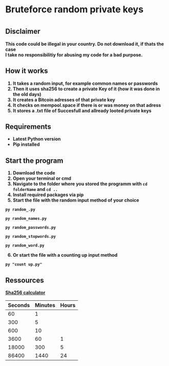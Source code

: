 <h1>Bruteforce random private keys<h1>

<h2>Disclaimer</h2>

<b>This code could be illegal in your country.<b> Do not download it, if thats the case<br>
I take no responsibilitiy for abusing my code for a bad purpose.

<h2>How it works</h2>

1. It takes a random input, for example common names or passwords
2. Then it uses sha256 to create a private Key of it (how it was done in the old days)
3. It creates a Bitcoin adresses of that private key
4. It checks on mempool.space if there is or was money on that adress
5. It stores a .txt file of Succesfull and allready looted private keys

<h2>Requirements </h2>

* Latest Python version
* Pip installed

<h2>Start the program</h2>

1. Download the code
2. Open your terminal or cmd
3. Navigate to the folder where you stored the programm with `cd folderName` and `cd ..`
4. Install required packages via pip
5. Start the file with the random input method of your choice
```
py random_.py
```
```
py random_names.py
```
```
py random_passwords.py
```
```
py random_stopwords.py
```
```
py random_word.py
```
6. Or start the file with a counting up input method
```
py "count up.py"
```

<h2>Ressources</h2>

<a href="https://learnmeabitcoin.com/tools/sha256/?string=%23BTC&multiple=1" taget="_blank">Sha256 calculator</a>

| Seconds | Minutes | Hours |
|---------|---------|------|
| 60 | 1 | |
| 300 | 5 | |
| 600 | 10 | |
| 3600 | 60 | 1 |
| 18000 | 300 | 5 |
| 86400 | 1440 | 24 |
